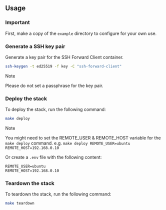 ## Usage

### Important

First, make a copy of the `example` directory to configure for your own use.

### Generate a SSH key pair
Generate a key pair for the SSH Forward Client container.

```sh
ssh-keygen -t ed25519 -f key -C "ssh-forward-client"
```

> [!NOTE]
> Please do not set a passphrase for the key pair.

### Deploy the stack
To deploy the stack, run the following command:

```sh
make deploy
```

> [!NOTE]
> You might need to set the REMOTE_USER & REMOTE_HOST variable for the `make deploy` command.
> e.g. `make deploy REMOTE_USER=ubuntu REMOTE_HOST=192.168.0.10`
>
> Or create a `.env` file with the following content:
> ```env
> REMOTE_USER=ubuntu
> REMOTE_HOST=192.168.0.10
> ```

### Teardown the stack
To teardown the stack, run the following command:

```sh
make teardown
```
